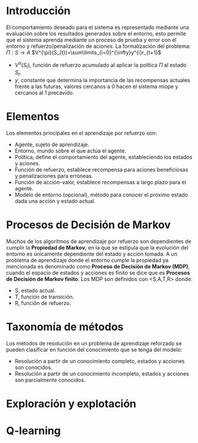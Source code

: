 # Introducción
El comportamiento deseado para el sistema es representado mediante una evaluación sobre los resultados generados sobre el entorno, esto permite que el sistema aprenda mediante un proceso de prueba y error con el entorno y refuerzo/penalización de aciones. La formalización del problema:
$\Pi : S\rightarrow A$
$V^{\pi}(S_{t})=\sum\limits_{i=0}^{\infty}y^{i}r_{t+1}$
- $V^{\pi}(S_{t})$, función de refuerzo acumulado al aplicar la política $\Pi$ al estado $S_{t}$.
- $y$, constante que determina la importancia de las recompensas actuales frente a las futuras, valores cercanos a 0 hacen el sistema miope y cercanos al 1 precavido.

# Elementos
Los elementos principales en el aprendizaje por refuerzo son:
- Agente, sujeto de aprendizaje.
- Entorno, mundo sobre el que actúa el agente.
- Política, define el comportamiento del agente, estableciendo los estados y aciones.
- Función de refuerzo, establece recompensa para aciones beneficiosas y penalizaciones para erróneas.
- Función de acción-valor, establece recompensas a largo plazo para el agente.
- Modelo de entorno (opcional), método para conocer el próximo estado dada una acción y estado actual.

# Procesos de Decisión de Markov
Muchos de los algoritmos de aprendizaje por refuerzo son dependientes de cumplir la **Propiedad de Markov**, en la que se estipula que la evolución del entorno es únicamente dependiente del estado y acción tomada. A un problema de aprendizaje donde el entorno cumple la propiedad ya mencionada es denominado como **Proceso de Decisión de Markov (MDP)**, cuando el espacio de estados y acciones es finito se dice que es **Procesos de Decisión de Markov finito**.
Los MDP son definidos con <S,A,T,R> donde:
- S, estado actual.
- T, función de transición.
- R, función de refuerzo.

# Taxonomía de métodos
Los métodos de resolución en un problema de aprendizaje reforzado se pueden clasificar en función del conocimiento que se tenga del modelo:
- Resolución a partir de un conocimiento completo, estados y acciones son conocidos.
- Resolución a partir de un conocimiento incompleto, estados y acciones son parcialmente conocidos.

# Exploración y explotación

# Q-learning